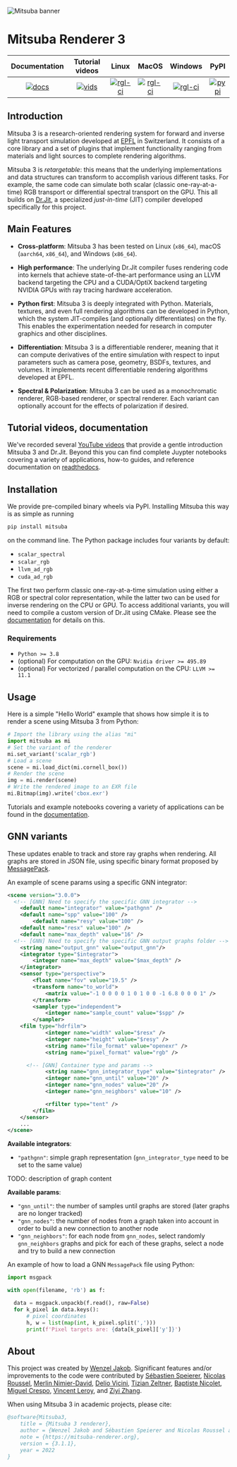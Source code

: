 <!-- <img src="https://github.com/mitsuba-renderer/mitsuba3/raw/master/docs/images/logo_plain.png" width="120" height="120" alt="Mitsuba logo"> -->

<img src="https://raw.githubusercontent.com/mitsuba-renderer/mitsuba-data/master/docs/images/banners/banner_01.jpg"
alt="Mitsuba banner">

# Mitsuba Renderer 3

| Documentation  | Tutorial videos  | Linux             | MacOS             | Windows           |       PyPI        |
|      :---:     |      :---:       |       :---:       |       :---:       |       :---:       |       :---:       |
| [![docs][1]][2]| [![vids][9]][10] | [![rgl-ci][3]][4] | [![rgl-ci][5]][6] | [![rgl-ci][7]][8] | [![pypi][11]][12] |

[1]: https://readthedocs.org/projects/mitsuba/badge/?version=stable
[2]: https://mitsuba.readthedocs.io/en/stable/
[3]: https://rgl-ci.epfl.ch/app/rest/builds/buildType(id:Mitsuba3_LinuxAmd64Clang10)/statusIcon.svg
[4]: https://rgl-ci.epfl.ch/viewType.html?buildTypeId=Mitsuba3_LinuxAmd64Clang10&guest=1
[5]: https://rgl-ci.epfl.ch/app/rest/builds/buildType(id:Mitsuba3_LinuxAmd64gcc9)/statusIcon.svg
[6]: https://rgl-ci.epfl.ch/viewType.html?buildTypeId=Mitsuba3_LinuxAmd64gcc9&guest=1
[7]: https://rgl-ci.epfl.ch/app/rest/builds/buildType(id:Mitsuba3_WindowsAmd64msvc2020)/statusIcon.svg
[8]: https://rgl-ci.epfl.ch/viewType.html?buildTypeId=Mitsuba3_WindowsAmd64msvc2020&guest=1
[9]: https://img.shields.io/badge/YouTube-View-green?style=plastic&logo=youtube
[10]: https://www.youtube.com/watch?v=9Ja9buZx0Cs&list=PLI9y-85z_Po6da-pyTNGTns2n4fhpbLe5&index=1
[11]: https://img.shields.io/pypi/v/mitsuba.svg?color=green
[12]: https://pypi.org/pypi/mitsuba

## Introduction

Mitsuba 3 is a research-oriented rendering system for forward and inverse light
transport simulation developed at [EPFL](https://www.epfl.ch) in Switzerland.
It consists of a core library and a set of plugins that implement functionality
ranging from materials and light sources to complete rendering algorithms.

Mitsuba 3 is *retargetable*: this means that the underlying implementations and
data structures can transform to accomplish various different tasks. For
example, the same code can simulate both scalar (classic one-ray-at-a-time) RGB transport
or differential spectral transport on the GPU. This all builds on
[Dr.Jit](https://github.com/mitsuba-renderer/drjit), a specialized *just-in-time*
(JIT) compiler developed specifically for this project.

## Main Features

- **Cross-platform**: Mitsuba 3 has been tested on Linux (``x86_64``), macOS
  (``aarch64``, ``x86_64``), and Windows (``x86_64``).

- **High performance**: The underlying Dr.Jit compiler fuses rendering code
  into kernels that achieve state-of-the-art performance using
  an LLVM backend targeting the CPU and a CUDA/OptiX backend
  targeting NVIDIA GPUs with ray tracing hardware acceleration.

- **Python first**: Mitsuba 3 is deeply integrated with Python. Materials,
  textures, and even full rendering algorithms can be developed in Python,
  which the system JIT-compiles (and optionally differentiates) on the fly.
  This enables the experimentation needed for research in computer graphics and
  other disciplines.

- **Differentiation**: Mitsuba 3 is a differentiable renderer, meaning that it
  can compute derivatives of the entire simulation with respect to input
  parameters such as camera pose, geometry, BSDFs, textures, and volumes. It
  implements recent differentiable rendering algorithms developed at EPFL.

- **Spectral & Polarization**: Mitsuba 3 can be used as a monochromatic
  renderer, RGB-based renderer, or spectral renderer. Each variant can
  optionally account for the effects of polarization if desired.

## Tutorial videos, documentation

We've recorded several [YouTube videos][10] that provide a gentle introduction
Mitsuba 3 and Dr.Jit. Beyond this you can find complete Juypter notebooks
covering a variety of applications, how-to guides, and reference documentation
on [readthedocs][2].

## Installation

We provide pre-compiled binary wheels via PyPI. Installing Mitsuba this way is as simple as running

```bash
pip install mitsuba
```

on the command line. The Python package includes four variants by default:

- ``scalar_spectral``
- ``scalar_rgb``
- ``llvm_ad_rgb``
- ``cuda_ad_rgb``

The first two perform classic one-ray-at-a-time simulation using either a RGB
or spectral color representation, while the latter two can be used for inverse
rendering on the CPU or GPU. To access additional variants, you will need to
compile a custom version of Dr.Jit using CMake. Please see the
[documentation](https://mitsuba.readthedocs.io/en/latest/src/developer_guide/compiling.html)
for details on this.

### Requirements

- `Python >= 3.8`
- (optional) For computation on the GPU: `Nvidia driver >= 495.89`
- (optional) For vectorized / parallel computation on the CPU: `LLVM >= 11.1`

## Usage

Here is a simple "Hello World" example that shows how simple it is to render a
scene using Mitsuba 3 from Python:

```python
# Import the library using the alias "mi"
import mitsuba as mi
# Set the variant of the renderer
mi.set_variant('scalar_rgb')
# Load a scene
scene = mi.load_dict(mi.cornell_box())
# Render the scene
img = mi.render(scene)
# Write the rendered image to an EXR file
mi.Bitmap(img).write('cbox.exr')
```

Tutorials and example notebooks covering a variety of applications can be found
in the [documentation][2].

## GNN variants

These updates enable to track and store ray graphs when rendering. All graphs are stored in JSON file, using specific binary format proposed by [MessagePack](https://msgpack.org/index.html).

An example of scene params using a specific GNN integrator:
```xml
<scene version="3.0.0">
  <!-- [GNN] Need to specify the specific GNN integrator -->
	<default name="integrator" value="pathgnn" />
	<default name="spp" value="100" />
        <default name="resy" value="100" />
	<default name="resx" value="100" />
	<default name="max_depth" value="16" />
  <!-- [GNN] Need to specify the specific GNN output graphs folder -->
	<string name="output_gnn" value="output_gnn"/>
	<integrator type="$integrator">
		<integer name="max_depth" value="$max_depth" />
	</integrator>
	<sensor type="perspective">
		<float name="fov" value="19.5" />
		<transform name="to_world">
			<matrix value="-1 0 0 0 0 1 0 1 0 0 -1 6.8 0 0 0 1" />
		</transform>
		<sampler type="independent">
			<integer name="sample_count" value="$spp" />
		</sampler>
    <film type="hdrfilm">
			<integer name="width" value="$resx" />
			<integer name="height" value="$resy" />
			<string name="file_format" value="openexr" />
			<string name="pixel_format" value="rgb" />

      <!-- [GNN] Container type and params -->
			<string name="gnn_integrator_type" value="$integrator" />
			<integer name="gnn_until" value="20" />
			<integer name="gnn_nodes" value="20" />
			<integer name="gnn_neighbors" value="10" />

			<rfilter type="tent" />
		</film>
    </sensor>
    ...
</scene>
```

**Available integrators**:
- `"pathgnn"`: simple graph representation (`gnn_integrator_type` need to be set to the same value)

TODO: description of graph content

**Available params**:
- `"gnn_until"`: the number of samples until graphs are stored (later graphs are no longer tracked) 
- `"gnn_nodes"`: the number of nodes from a graph taken into account in order to build a new connection to another node
- `"gnn_neighbors"`: for each node from `gnn_nodes`, select randomly `gnn_neighbors` graphs and pick for each of these graphs, select a node and try to build a new connection 


An example of how to load a GNN `MessagePack` file using Python:

```python
import msgpack

with open(filename, 'rb') as f:

  data = msgpack.unpackb(f.read(), raw=False)
  for k_pixel in data.keys():
      # pixel coordinates
      h, w = list(map(int, k_pixel.split(',')))
      print(f'Pixel targets are: {data[k_pixel]['y']}')
```

## About

This project was created by [Wenzel Jakob](https://rgl.epfl.ch/people/wjakob).
Significant features and/or improvements to the code were contributed by
[Sébastien Speierer](https://speierers.github.io/),
[Nicolas Roussel](https://github.com/njroussel),
[Merlin Nimier-David](https://merlin.nimierdavid.fr/),
[Delio Vicini](https://dvicini.github.io/),
[Tizian Zeltner](https://tizianzeltner.com/),
[Baptiste Nicolet](https://bnicolet.com/),
[Miguel Crespo](https://mcrespo.me/),
[Vincent Leroy](https://github.com/leroyvn), and
[Ziyi Zhang](https://github.com/ziyi-zhang).

When using Mitsuba 3 in academic projects, please cite:

```bibtex
@software{Mitsuba3,
    title = {Mitsuba 3 renderer},
    author = {Wenzel Jakob and Sébastien Speierer and Nicolas Roussel and Merlin Nimier-David and Delio Vicini and Tizian Zeltner and Baptiste Nicolet and Miguel Crespo and Vincent Leroy and Ziyi Zhang},
    note = {https://mitsuba-renderer.org},
    version = {3.1.1},
    year = 2022
}
```
